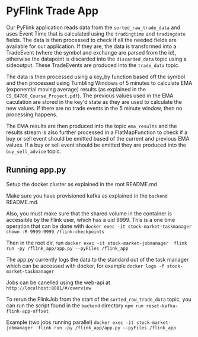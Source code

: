 # PyFlink Trade App

Our PyFlink application reads data from the `sorted_raw_trade_data` and uses Event Time that is calculated using the
`tradingtime` and `tradingdate` fields. The data is then processed to check if all the needed fields are available
for our application. If they are, the data is transformed into a TradeEvent (where the symbol and exchange are parsed from the id),
otherwise the datapoint is discarded into the `discarded_data` topic using a sideoutput. These TradeEvents are produced into the
`trade_data` topic.

The data is then processed using a key_by function based off the symbol and then processed using Tumbling Windows of 5 minutes to calculate EMA (exponential moving average) results (as explained in the `CS_E4780_Course_Project.pdf`). The previous values used in the EMA caculation are stored
in the key'd state as they are used to calculate the new values. If there are no trade events in the 5 minute window, then no processing happens.

The EMA results are then produced into the topic `ema_results` and the results stream is also further processed in a FlatMapFunction
to check if a buy or sell event should be emitted based of the current and previous EMA values. If a buy or sell event should be emitted
they are produced into the `buy_sell_advice` topic.


## Running app.py

Setup the docker cluster as explained in the root README.md

Make sure you have provisioned kafka as explained in the `backend` README.md.

Also, you must make sure that the shared volume in the container is accessible by the Flink user, which has a uid 9999.
This is a one time operation that can be done with 
`docker exec -it stock-market-taskmanager chown -R 9999:9999 /flink-checkpoints`


Then in the root dir, run `docker exec -it stock-market-jobmanager  flink run -py /flink_app/app.py --pyFiles /flink_app`

The app.py currently logs the data to the standard out of the task manager which can be accessed
with docker, for example `docker logs -f stock-market-taskmanager`

Jobs can be canelled using the web-api at `http://localhost:8081/#/overview`

To rerun the FlinkJob from the start of the `sorted_raw_trade_data` topic, you can run the script found in the `backend` directory
`npm run reset-kafka-flink-app-offset`


Example (two jobs running parallel)
`docker exec -it stock-market-jobmanager  flink run -py /flink_app/app.py --pyFiles /flink_app`